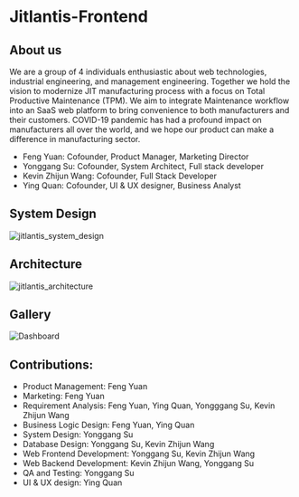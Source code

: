 # Jitlantis-Frontend

## About us
We are a group of 4 individuals enthusiastic about web technologies, industrial engineering, and management engineering.
Together we hold the vision to modernize JIT manufacturing process with a focus on Total Productive Maintenance (TPM). 
We aim to integrate Maintenance workflow into an SaaS web platform to bring convenience to both manufacturers and their customers. 
COVID-19 pandemic has had a profound impact on manufacturers all over the world, and we hope our product can make a difference in manufacturing sector. 
- Feng Yuan: Cofounder, Product Manager, Marketing Director
- Yonggang Su: Cofounder, System Architect, Full stack developer
- Kevin Zhijun Wang: Cofounder, Full Stack Developer
- Ying Quan: Cofounder, UI & UX designer, Business Analyst

## System Design
![jitlantis_system_design](https://user-images.githubusercontent.com/58012125/101298503-468f1300-37fc-11eb-8174-fc6e0791b9ee.png)

## Architecture
![jitlantis_architecture](https://user-images.githubusercontent.com/58012125/101298466-19dafb80-37fc-11eb-82e1-5138935afdf2.png)

## Gallery
![Dashboard](https://user-images.githubusercontent.com/58012125/99997466-32263180-2d8b-11eb-8bf2-ba7d9067836b.png)

## Contributions:
- Product Management: Feng Yuan
- Marketing: Feng Yuan
- Requirement Analysis: Feng Yuan, Ying Quan, Yongggang Su, Kevin Zhijun Wang
- Business Logic Design: Feng Yuan, Ying Quan
- System Design: Yonggang Su
- Database Design: Yonggang Su, Kevin Zhijun Wang
- Web Frontend Development: Yonggang Su, Kevin Zhijun Wang
- Web Backend Development: Kevin Zhijun Wang, Yonggang Su
- QA and Testing: Yonggang Su
- UI & UX design: Ying Quan

